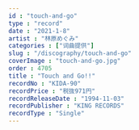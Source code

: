 ```yaml
---
id : "touch-and-go"
type : "record"
date : "2021-1-8"
artist : "林原めぐみ"
categories : ["词曲提供"]
slug : "/discography/touch-and-go"
coverImage : "touch-and-go.jpg"
order : 4705
title : "Touch and Go!!"
recordNo : "KIDA-90"
recordPrice : "税抜971円"
recordReleaseDate : "1994-11-03"
recordPublisher : "KING RECORDS"
recordType : "Single"
---
```


